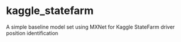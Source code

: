 # kaggle_statefarm
A simple baseline model set using MXNet for Kaggle StateFarm driver position identification
